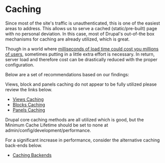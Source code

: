 # Caching

Since most of the site's traffic is unauthenticated, this is one of the easiest areas to address. This allows us to serve a cached (static/pre-built) page with no personal deviation. In this case, most of Drupal's out-of-the box mechanisms for caching are already utilized, which is great.

Though in a world where [milliseconds of load time could cost you millions of users](http://www.nytimes.com/2012/03/01/technology/impatient-web-users-flee-slow-loading-sites.html?_r=0), sometimes putting in a little extra effort is necessary. In return, server load and therefore cost can be drastically reduced with the proper configuration.

Below are a set of recommendations based on our findings:

Views, block and panels caching do not appear to be fully utilized please review the links below.

* [Views Caching](views_caching.md)
* [Blocks Caching](blocks_caching.md)
* [Panels Caching](panels_caching.md)

Drupal core caching methods are all utilized which is good, but the Minimum Cache Lifetime should be set to none at admin/config/development/performance.

For a significant increase in performance, consider the alternative caching back-ends below.

* [Caching Backends](caching_backends.md)